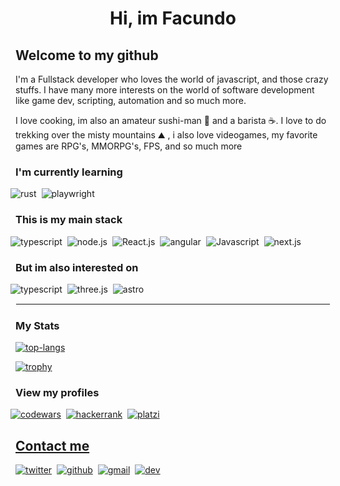 <h1 style="text-align: center">Hi, im Facundo </h1>

<h2> Welcome to my github </h2>
<div>
  <p>I'm a Fullstack developer who loves the world of javascript, and those crazy stuffs. I have many more interests on the world of software development like game dev, scripting, automation and so much more.</p>
  <p>I love cooking, im also an amateur sushi-man 🍣 and a barista ☕. I love to do trekking over the misty mountains ⛰️ <yeah, im a 🧙‍♂️LOTR Fan>, i also love videogames, my favorite games are RPG's, MMORPG's, FPS, and so much more</p>
</div>

<h3>I'm currently learning</h3>
<div style="display:flex; flex-direction: row; align-items: center;justify-content: start;gap: 8px; margin-left: -8px; margin-bottom: 5px;">
  <img src=https://img.shields.io/badge/rust-000?logo=rust&style=for-the-badge&logoColor=white
   alt=rust  />
   <img src=https://img.shields.io/badge/playwright-2EAD33?logo=playwright&style=for-the-badge&logoColor=white
   alt=playwright  />
</div>



<h3>This is my main stack</h3>
<div style="display:flex; flex-direction: row; align-items: center;justify-content: start;gap: 8px; margin-left: -8px; margin-bottom: 5px;">
  <img src=https://img.shields.io/badge/Typescript-007acc?logo=typescript&style=for-the-badge&logoColor=white
   alt=typescript  />
   <img src=https://img.shields.io/badge/Node.js-44883e?logo=node.js&style=for-the-badge&logoColor=white
   alt=node.js  />
   <img src=https://img.shields.io/badge/react-61DAFB?logo=react&style=for-the-badge&logoColor=black
   alt=React.js  />
   <img src=https://img.shields.io/badge/Angular-0F0F11?logo=angular&style=for-the-badge&logoColor=white
   alt=angular  />
    <img src=https://img.shields.io/badge/Javascript-f7df1e?logo=Javascript&style=for-the-badge&logoColor=black
   alt=Javascript  />
   <img src=https://img.shields.io/badge/next.js-000?logo=next.js&style=for-the-badge&logoColor=white
   alt=next.js  />
</div>



<h3>But im also interested on</h3>
<div style="display:flex; flex-direction: row; align-items: center;justify-content: start;gap: 8px; margin-left: -8px; margin-bottom: 5px;">
  <img src=https://img.shields.io/badge/python-3776AB?logo=python&style=for-the-badge&logoColor=white
   alt=typescript  />
   <img src=https://img.shields.io/badge/three.js-44883e?logo=three.js&style=for-the-badge&logoColor=white
   alt=three.js  />
    <img src=https://img.shields.io/badge/Astro-BC52EE?logo=astro&style=for-the-badge&logoColor=white
   alt=astro  />
</div>

<hr style="border: 1px solid #fafafa;">

<h3> My Stats </h3>

[![top-langs](https://github-readme-stats.vercel.app/api/top-langs/?username=FacundoPalombo&layout=compact&theme=onedark)](https://github-readme-stats.vercel.app/api/top-langs/)


[![trophy](https://github-profile-trophy.vercel.app/?username=FacundoPalombo&theme=onedark&column=-1&margin-w=8&margin-h=8&no-bg=false)](https://github.com/ryo-ma/github-profile-trophy)

<h3>View my profiles</h3>

<div style="display:flex; flex-direction: row; align-items: center;justify-content: start;gap: 8px; margin-left: -8px; margin-bottom: 5px;">

  <a href="https://www.codewars.com/users/FacundoPalombo" target="_blank">
  <img src=https://img.shields.io/badge/codewars-B1361E?&style=for-the-badge&logo=codewars&logoColor=white alt=codewars  />

  <a href="https://www.hackerrank.com/profile/facundo_palombo" target="_blank">
  <img src=https://img.shields.io/badge/hackerrank-00EA64?style=for-the-badge&logo=hackerrank&logoColor=white alt=hackerrank  />

  <a href="https://platzi.com/p/facundopalombo/" target="_blank">
  <img src=https://img.shields.io/badge/platzi-98CA3F?style=for-the-badge&logo=platzi&logoColor=white alt=platzi  />

</div>

<h2> Contact me</h2>

<div style="display:flex; flex-direction: row; align-items: center;justify-content: start;gap: 8px; margin-left: -8px; margin-bottom: 5px;">

  <a href="https://twitter.com/PalomboFacundo" target="_blank">
  <img src=https://img.shields.io/badge/twitter-1DA1F2?&style=for-the-badge&logo=twitter&logoColor=white alt=twitter  />

  <a href="https://github.com/facundoPalombo" target="_blank">
  <img src=https://img.shields.io/badge/github-181717?style=for-the-badge&logo=github&logoColor=white alt=github  />

  <a href="mailto:facundo.palombo@gmail.com" target="_blank">
  <img src=https://img.shields.io/badge/gmail-EA4335?&style=for-the-badge&logo=gmail&logoColor=white alt=gmail  />
  
  <a href="https://dev.to/facundopalombo" target="_blank">
  <img src=https://img.shields.io/badge/dev.to-0A0A0A?style=for-the-badge&logo=dev.to&logoColor=white alt=dev  />
</div>

<!--
**FacundoPalombo/FacundoPalombo** is a ✨ _special_ ✨ repository because its `README.md` (this file) appears on your GitHub profile.


Here are some ideas to get you started:

- 🔭 I’m currently working on ...
- 🌱 I’m currently learning ...
- 👯 I’m looking to collaborate on ...
- 🤔 I’m looking for help with ...
- 💬 Ask me about ...
- 📫 How to reach me: ...
- 😄 Pronouns: ...
- ⚡ Fun fact: ...
-->
